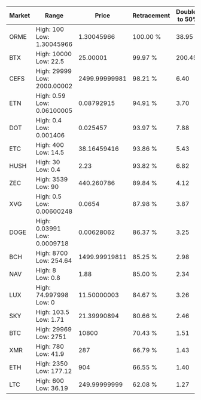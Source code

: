 | Market | Range | Price| Retracement | Doubles to 50% |
| --- | --- | --- | --- | --- |
| ORME | High: 100<br />Low: 1.30045966 | 1.30045966 | 100.00 % | 38.95 |
| BTX | High: 10000<br />Low: 22.5 | 25.00001 | 99.97 % | 200.45 |
| CEFS | High: 29999<br />Low: 2000.00002 | 2499.99999981 | 98.21 % | 6.40 |
| ETN | High: 0.59<br />Low: 0.06100005 | 0.08792915 | 94.91 % | 3.70 |
| DOT | High: 0.4<br />Low: 0.001406 | 0.025457 | 93.97 % | 7.88 |
| ETC | High: 400<br />Low: 14.5 | 38.16459416 | 93.86 % | 5.43 |
| HUSH | High: 30<br />Low: 0.4 | 2.23 | 93.82 % | 6.82 |
| ZEC | High: 3539<br />Low: 90 | 440.260786 | 89.84 % | 4.12 |
| XVG | High: 0.5<br />Low: 0.00600248 | 0.0654 | 87.98 % | 3.87 |
| DOGE | High: 0.03991<br />Low: 0.0009718 | 0.00628062 | 86.37 % | 3.25 |
| BCH | High: 8700<br />Low: 254.64 | 1499.99919811 | 85.25 % | 2.98 |
| NAV | High: 8<br />Low: 0.8 | 1.88 | 85.00 % | 2.34 |
| LUX | High: 74.997998<br />Low: 0 | 11.50000003 | 84.67 % | 3.26 |
| SKY | High: 103.5<br />Low: 1.71 | 21.39990894 | 80.66 % | 2.46 |
| BTC | High: 29969<br />Low: 2751 | 10800 | 70.43 % | 1.51 |
| XMR | High: 780<br />Low: 41.9 | 287 | 66.79 % | 1.43 |
| ETH | High: 2350<br />Low: 177.12 | 904 | 66.55 % | 1.40 |
| LTC | High: 600<br />Low: 36.19 | 249.99999999 | 62.08 % | 1.27 |

